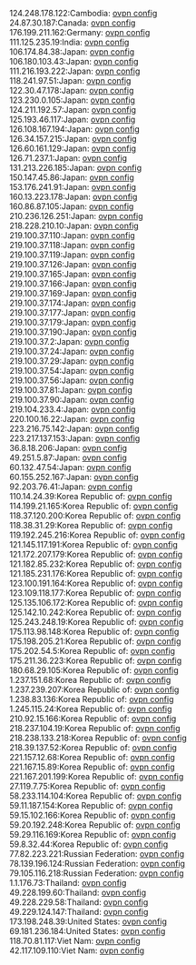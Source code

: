 124.248.178.122:Cambodia: [ovpn config](vpn/124_248_178_122.ovpn)  
24.87.30.187:Canada: [ovpn config](vpn/24_87_30_187.ovpn)  
176.199.211.162:Germany: [ovpn config](vpn/176_199_211_162.ovpn)  
111.125.235.19:India: [ovpn config](vpn/111_125_235_19.ovpn)  
106.174.84.38:Japan: [ovpn config](vpn/106_174_84_38.ovpn)  
106.180.103.43:Japan: [ovpn config](vpn/106_180_103_43.ovpn)  
111.216.193.222:Japan: [ovpn config](vpn/111_216_193_222.ovpn)  
118.241.97.51:Japan: [ovpn config](vpn/118_241_97_51.ovpn)  
122.30.47.178:Japan: [ovpn config](vpn/122_30_47_178.ovpn)  
123.230.0.105:Japan: [ovpn config](vpn/123_230_0_105.ovpn)  
124.211.192.57:Japan: [ovpn config](vpn/124_211_192_57.ovpn)  
125.193.46.117:Japan: [ovpn config](vpn/125_193_46_117.ovpn)  
126.108.167.194:Japan: [ovpn config](vpn/126_108_167_194.ovpn)  
126.34.157.215:Japan: [ovpn config](vpn/126_34_157_215.ovpn)  
126.60.161.129:Japan: [ovpn config](vpn/126_60_161_129.ovpn)  
126.71.237.1:Japan: [ovpn config](vpn/126_71_237_1.ovpn)  
131.213.226.185:Japan: [ovpn config](vpn/131_213_226_185.ovpn)  
150.147.45.86:Japan: [ovpn config](vpn/150_147_45_86.ovpn)  
153.176.241.91:Japan: [ovpn config](vpn/153_176_241_91.ovpn)  
160.13.223.178:Japan: [ovpn config](vpn/160_13_223_178.ovpn)  
160.86.87.105:Japan: [ovpn config](vpn/160_86_87_105.ovpn)  
210.236.126.251:Japan: [ovpn config](vpn/210_236_126_251.ovpn)  
218.228.210.10:Japan: [ovpn config](vpn/218_228_210_10.ovpn)  
219.100.37.110:Japan: [ovpn config](vpn/219_100_37_110.ovpn)  
219.100.37.118:Japan: [ovpn config](vpn/219_100_37_118.ovpn)  
219.100.37.119:Japan: [ovpn config](vpn/219_100_37_119.ovpn)  
219.100.37.126:Japan: [ovpn config](vpn/219_100_37_126.ovpn)  
219.100.37.165:Japan: [ovpn config](vpn/219_100_37_165.ovpn)  
219.100.37.166:Japan: [ovpn config](vpn/219_100_37_166.ovpn)  
219.100.37.169:Japan: [ovpn config](vpn/219_100_37_169.ovpn)  
219.100.37.174:Japan: [ovpn config](vpn/219_100_37_174.ovpn)  
219.100.37.177:Japan: [ovpn config](vpn/219_100_37_177.ovpn)  
219.100.37.179:Japan: [ovpn config](vpn/219_100_37_179.ovpn)  
219.100.37.190:Japan: [ovpn config](vpn/219_100_37_190.ovpn)  
219.100.37.2:Japan: [ovpn config](vpn/219_100_37_2.ovpn)  
219.100.37.24:Japan: [ovpn config](vpn/219_100_37_24.ovpn)  
219.100.37.29:Japan: [ovpn config](vpn/219_100_37_29.ovpn)  
219.100.37.54:Japan: [ovpn config](vpn/219_100_37_54.ovpn)  
219.100.37.56:Japan: [ovpn config](vpn/219_100_37_56.ovpn)  
219.100.37.81:Japan: [ovpn config](vpn/219_100_37_81.ovpn)  
219.100.37.90:Japan: [ovpn config](vpn/219_100_37_90.ovpn)  
219.104.233.4:Japan: [ovpn config](vpn/219_104_233_4.ovpn)  
220.100.16.22:Japan: [ovpn config](vpn/220_100_16_22.ovpn)  
223.216.75.142:Japan: [ovpn config](vpn/223_216_75_142.ovpn)  
223.217.137.153:Japan: [ovpn config](vpn/223_217_137_153.ovpn)  
36.8.18.206:Japan: [ovpn config](vpn/36_8_18_206.ovpn)  
49.251.5.87:Japan: [ovpn config](vpn/49_251_5_87.ovpn)  
60.132.47.54:Japan: [ovpn config](vpn/60_132_47_54.ovpn)  
60.155.252.167:Japan: [ovpn config](vpn/60_155_252_167.ovpn)  
92.203.76.41:Japan: [ovpn config](vpn/92_203_76_41.ovpn)  
110.14.24.39:Korea Republic of: [ovpn config](vpn/110_14_24_39.ovpn)  
114.199.21.165:Korea Republic of: [ovpn config](vpn/114_199_21_165.ovpn)  
118.37.120.200:Korea Republic of: [ovpn config](vpn/118_37_120_200.ovpn)  
118.38.31.29:Korea Republic of: [ovpn config](vpn/118_38_31_29.ovpn)  
119.192.245.216:Korea Republic of: [ovpn config](vpn/119_192_245_216.ovpn)  
121.145.117.191:Korea Republic of: [ovpn config](vpn/121_145_117_191.ovpn)  
121.172.207.179:Korea Republic of: [ovpn config](vpn/121_172_207_179.ovpn)  
121.182.85.232:Korea Republic of: [ovpn config](vpn/121_182_85_232.ovpn)  
121.185.231.176:Korea Republic of: [ovpn config](vpn/121_185_231_176.ovpn)  
123.100.191.164:Korea Republic of: [ovpn config](vpn/123_100_191_164.ovpn)  
123.109.118.177:Korea Republic of: [ovpn config](vpn/123_109_118_177.ovpn)  
125.135.106.172:Korea Republic of: [ovpn config](vpn/125_135_106_172.ovpn)  
125.142.10.242:Korea Republic of: [ovpn config](vpn/125_142_10_242.ovpn)  
125.243.248.19:Korea Republic of: [ovpn config](vpn/125_243_248_19.ovpn)  
175.113.98.148:Korea Republic of: [ovpn config](vpn/175_113_98_148.ovpn)  
175.198.205.21:Korea Republic of: [ovpn config](vpn/175_198_205_21.ovpn)  
175.202.54.5:Korea Republic of: [ovpn config](vpn/175_202_54_5.ovpn)  
175.211.36.223:Korea Republic of: [ovpn config](vpn/175_211_36_223.ovpn)  
180.68.29.105:Korea Republic of: [ovpn config](vpn/180_68_29_105.ovpn)  
1.237.151.68:Korea Republic of: [ovpn config](vpn/1_237_151_68.ovpn)  
1.237.239.207:Korea Republic of: [ovpn config](vpn/1_237_239_207.ovpn)  
1.238.83.136:Korea Republic of: [ovpn config](vpn/1_238_83_136.ovpn)  
1.245.115.24:Korea Republic of: [ovpn config](vpn/1_245_115_24.ovpn)  
210.92.15.166:Korea Republic of: [ovpn config](vpn/210_92_15_166.ovpn)  
218.237.104.19:Korea Republic of: [ovpn config](vpn/218_237_104_19.ovpn)  
218.238.133.218:Korea Republic of: [ovpn config](vpn/218_238_133_218.ovpn)  
218.39.137.52:Korea Republic of: [ovpn config](vpn/218_39_137_52.ovpn)  
221.157.12.68:Korea Republic of: [ovpn config](vpn/221_157_12_68.ovpn)  
221.167.15.89:Korea Republic of: [ovpn config](vpn/221_167_15_89.ovpn)  
221.167.201.199:Korea Republic of: [ovpn config](vpn/221_167_201_199.ovpn)  
27.119.7.75:Korea Republic of: [ovpn config](vpn/27_119_7_75.ovpn)  
58.233.114.104:Korea Republic of: [ovpn config](vpn/58_233_114_104.ovpn)  
59.11.187.154:Korea Republic of: [ovpn config](vpn/59_11_187_154.ovpn)  
59.15.102.166:Korea Republic of: [ovpn config](vpn/59_15_102_166.ovpn)  
59.20.192.248:Korea Republic of: [ovpn config](vpn/59_20_192_248.ovpn)  
59.29.116.169:Korea Republic of: [ovpn config](vpn/59_29_116_169.ovpn)  
59.8.32.44:Korea Republic of: [ovpn config](vpn/59_8_32_44.ovpn)  
77.82.223.221:Russian Federation: [ovpn config](vpn/77_82_223_221.ovpn)  
78.139.196.124:Russian Federation: [ovpn config](vpn/78_139_196_124.ovpn)  
79.105.116.218:Russian Federation: [ovpn config](vpn/79_105_116_218.ovpn)  
1.1.176.73:Thailand: [ovpn config](vpn/1_1_176_73.ovpn)  
49.228.199.60:Thailand: [ovpn config](vpn/49_228_199_60.ovpn)  
49.228.229.58:Thailand: [ovpn config](vpn/49_228_229_58.ovpn)  
49.229.124.147:Thailand: [ovpn config](vpn/49_229_124_147.ovpn)  
173.198.248.39:United States: [ovpn config](vpn/173_198_248_39.ovpn)  
69.181.236.184:United States: [ovpn config](vpn/69_181_236_184.ovpn)  
118.70.81.117:Viet Nam: [ovpn config](vpn/118_70_81_117.ovpn)  
42.117.109.110:Viet Nam: [ovpn config](vpn/42_117_109_110.ovpn)  
